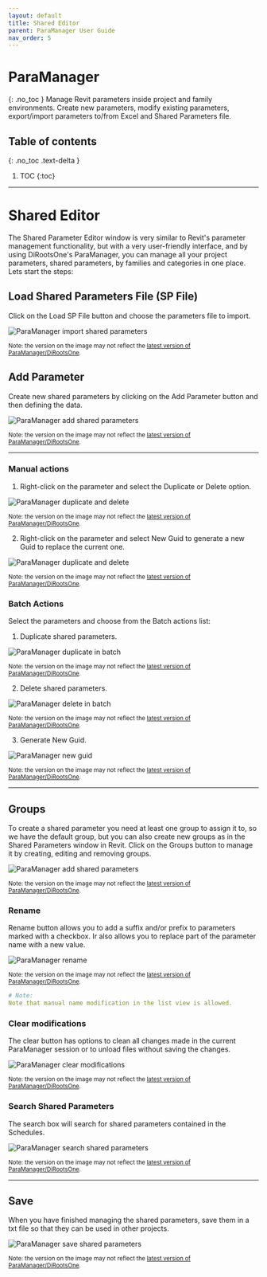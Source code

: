 ```yaml
---
layout: default
title: Shared Editor
parent: ParaManager User Guide
nav_order: 5
---
```


# ParaManager
{: .no_toc }
Manage Revit parameters inside project and family environments. Create new parameters, modify existing parameters, export/import parameters to/from Excel and Shared Parameters file.
## Table of contents
{: .no_toc .text-delta }

1. TOC
{:toc}

---

# Shared Editor

The Shared Parameter Editor window is very similar to Revit's parameter management functionality, but with a very user-friendly interface, and by using DiRootsOne's ParaManager, you can manage all your project parameters, shared parameters, by families and categories in one place. Lets start the steps:

## Load Shared Parameters File (SP File)

Click on the Load SP File button and choose the parameters file to import.

![ParaManager import shared parameters](../../../assets\images\ParaManager\PM-Se-LoadFile.gif)

<sub>Note: the version on the image may not reflect the [latest version of ParaManager/DiRootsOne](https://diroots.com/revit-plugins/dirootsone/).</sub>

## Add Parameter

Create new shared parameters by clicking on the Add Parameter button and then defining the data.

![ParaManager add shared parameters](../../../assets\images\ParaManager\PM-Se-AddParameter.gif)

<sub>Note: the version on the image may not reflect the [latest version of ParaManager/DiRootsOne](https://diroots.com/revit-plugins/dirootsone/).</sub>

---

### Manual actions

1. Right-click on the parameter and select the Duplicate or Delete option.

![ParaManager duplicate and delete](../../../assets\images\ParaManager\PM-Se-ManualDuplicateDelete.gif)

<sub>Note: the version on the image may not reflect the [latest version of ParaManager/DiRootsOne](https://diroots.com/revit-plugins/dirootsone/).</sub>

2. Right-click on the parameter and select New Guid to generate a new Guid to replace the current one.

![ParaManager duplicate and delete](../../../assets\images\ParaManager\PM-Se-ManualGuid.gif)

<sub>Note: the version on the image may not reflect the [latest version of ParaManager/DiRootsOne](https://diroots.com/revit-plugins/dirootsone/).</sub>

### Batch Actions

Select the parameters and choose from the Batch actions list:

1. Duplicate shared parameters.

![ParaManager duplicate in batch](../../../assets\images\ParaManager\PM-Se-BatchDuplicate.gif)

<sub>Note: the version on the image may not reflect the [latest version of ParaManager/DiRootsOne](https://diroots.com/revit-plugins/dirootsone/).</sub>

2. Delete shared parameters.

![ParaManager delete in batch](../../../assets\images\ParaManager\PM-Se-BatchDelete.gif)

<sub>Note: the version on the image may not reflect the [latest version of ParaManager/DiRootsOne](https://diroots.com/revit-plugins/dirootsone/).</sub>

3. Generate New Guid.

![ParaManager new guid](../../../assets\images\ParaManager\PM-Se-GuidBatch.gif)

<sub>Note: the version on the image may not reflect the [latest version of ParaManager/DiRootsOne](https://diroots.com/revit-plugins/dirootsone/).</sub>

---

## Groups

To create a shared parameter you need at least one group to assign it to, so we have the default group, but you can also create new groups as in the Shared Parameters window in Revit.
Click on the Groups button to manage it by creating, editing and removing groups.

![ParaManager add shared parameters](../../../assets\images\ParaManager\PM-Se-Groups.gif)

<sub>Note: the version on the image may not reflect the [latest version of ParaManager/DiRootsOne](https://diroots.com/revit-plugins/dirootsone/).</sub>

### Rename

Rename button allows you to add a suffix and/or prefix to parameters marked with a checkbox. Ir also allows you to replace part of the parameter name with a new value.

![ParaManager rename](../../../assets\images\ParaManager\PM-Se-Rename.gif)

<sub>Note: the version on the image may not reflect the [latest version of ParaManager/DiRootsOne](https://diroots.com/revit-plugins/dirootsone/).</sub>

```yaml
# Note:
Note that manual name modification in the list view is allowed.
```

### Clear modifications

The clear button has options to clean all changes made in the current ParaManager session or to unload files without saving the changes.

![ParaManager clear modifications](../../../assets\images\ParaManager\PM-Se-Clear.gif)

<sub>Note: the version on the image may not reflect the [latest version of ParaManager/DiRootsOne](https://diroots.com/revit-plugins/dirootsone/).</sub>

### Search Shared Parameters

The search box will search for shared parameters contained in the Schedules.

![ParaManager search shared parameters](../../../assets\images\ParaManager\PM-Se-Search.gif)

<sub>Note: the version on the image may not reflect the [latest version of ParaManager/DiRootsOne](https://diroots.com/revit-plugins/dirootsone/).</sub>

---

## Save

When you have finished managing the shared parameters, save them in a txt file so that they can be used in other projects.

![ParaManager save shared parameters](../../../assets\images\ParaManager\PM-Se-Save.gif)

<sub>Note: the version on the image may not reflect the [latest version of ParaManager/DiRootsOne](https://diroots.com/revit-plugins/dirootsone/).</sub>